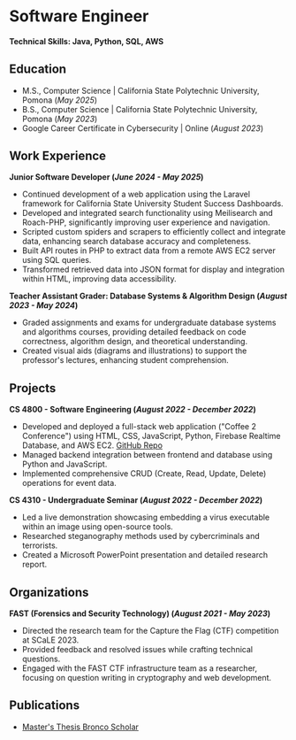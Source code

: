 # Software Engineer

#### Technical Skills: Java, Python, SQL, AWS

## Education
- M.S., Computer Science | California State Polytechnic University, Pomona (_May 2025_)	 			        		
- B.S., Computer Science | California State Polytechnic University, Pomona (_May 2023_)
- Google Career Certificate in Cybersecurity | Online (_August 2023_)

## Work Experience
**Junior Software Developer  (_June 2024 - May 2025_)**
* Continued development of a web application using the Laravel framework for California State University Student Success Dashboards.
* Developed and integrated search functionality using Meilisearch and Roach-PHP, significantly improving user experience and navigation.
* Scripted custom spiders and scrapers to efficiently collect and integrate data, enhancing search database accuracy and completeness.
* Built API routes in PHP to extract data from a remote AWS EC2 server using SQL queries.
* Transformed retrieved data into JSON format for display and integration within HTML, improving data accessibility.


**Teacher Assistant Grader: Database Systems & Algorithm Design (_August 2023 - May 2024_)**
- Graded assignments and exams for undergraduate database systems and algorithms courses, providing detailed feedback on code correctness, algorithm design, and theoretical understanding.
- Created visual aids (diagrams and illustrations) to support the professor's lectures, enhancing student comprehension.

## Projects
**CS 4800 - Software Engineering (_August 2022 - December 2022_)**
* Developed and deployed a full-stack web application ("Coffee 2 Conference") using HTML, CSS, JavaScript, Python, Firebase Realtime Database, and AWS EC2.  [GitHub Repo](https://github.com/CS4800-1/c2c)
* Managed backend integration between frontend and database using Python and JavaScript.
* Implemented comprehensive CRUD (Create, Read, Update, Delete) operations for event data.

**CS 4310 - Undergraduate Seminar (_August 2022 - December 2022_)**
* Led a live demonstration showcasing embedding a virus executable within an image using open-source tools.
* Researched steganography methods used by cybercriminals and terrorists.
* Created a Microsoft PowerPoint presentation and detailed research report.


## Organizations
**FAST (Forensics and Security Technology) (_August 2021 - May 2023_)**
* Directed the research team for the Capture the Flag (CTF) competition at SCaLE 2023.
* Provided feedback and resolved issues while crafting technical questions.
* Engaged with the FAST CTF infrastructure team as a researcher, focusing on question writing in cryptography and web development.

## Publications
- [Master's Thesis Bronco Scholar](https://scholarworks.calstate.edu/catalog?utf8=✓&f%5Bcampus_sim%5D%5B%5D=Pomona&f%5Bdegree_level_sim%5D%5B%5D=Masters&f%5Bdepartment_sim%5D%5B%5D=Computer+Science&search_field=dummy_range&range%5Bdate_issued_year_sim%5D%5Bbegin%5D=2025&range%5Bdate_issued_year_sim%5D%5Bend%5D=2026&commit=Limit)
